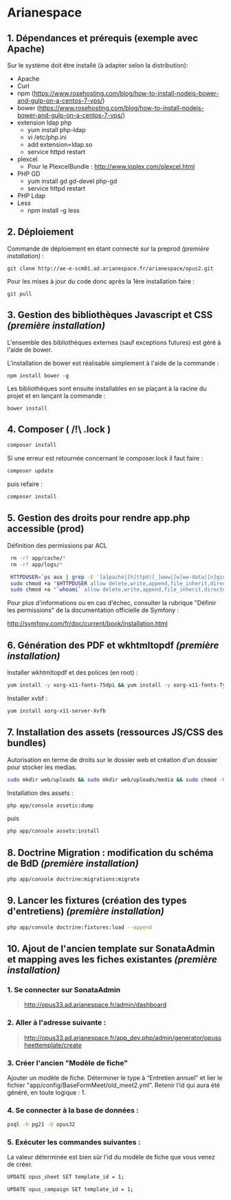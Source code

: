 # Arianespace



## 1. Dépendances et prérequis (exemple avec Apache)

Sur le système doit être installé (à adapter selon la distribution):
* Apache
* Curl
* npm (https://www.rosehosting.com/blog/how-to-install-nodejs-bower-and-gulp-on-a-centos-7-vps/)
* bower (https://www.rosehosting.com/blog/how-to-install-nodejs-bower-and-gulp-on-a-centos-7-vps/)
* extension ldap php
    * yum install php-ldap
    * vi /etc/php.ini
    * add extension=ldap.so
    * service httpd restart
* plexcel
    * Pour le PlexcelBundle :  http://www.ioplex.com/plexcel.html
* PHP GD
    * yum install gd gd-devel php-gd
    * service httpd restart
* PHP Ldap
* Less
    * npm install -g less

## 2. Déploiement 

Commande de déploiement en étant connecté sur la preprod _(première installation)_ :

    git clone http://ae-e-scm01.ad.arianespace.fr/arianespace/opus2.git
    
Pour les mises à jour du code donc après la 1ère installation faire :

    git pull

## 3. Gestion des bibliothèques Javascript et CSS _(première installation)_

L'ensemble des bibliothèques externes (sauf exceptions futures) est géré à
l'aide de bower.

L'installation de bower est réalisable simplement à l'aide de la commande :

    npm install bower -g

Les bibliothèques sont ensuite installables en se plaçant à la racine du
projet et en lançant la commande :

    bower install
    
## 4. Composer ( /!\ .lock )

```sh
composer install
```

Si une erreur est retournée concernant le composer.lock il faut faire :

```sh
composer update
```

puis refaire :

```sh
composer install
```

## 5. Gestion des droits pour rendre app.php accessible (prod)

Définition des permissions par ACL

```sh
 rm -rf app/cache/*
 rm -rf app/logs/*

 HTTPDUSER=`ps aux | grep -E '[a]pache|[h]ttpd|[_]www|[w]ww-data|[n]ginx' | grep -v root | head -1 | cut -d\  -f1`
 sudo chmod +a "$HTTPDUSER allow delete,write,append,file_inherit,directory_inherit" app/cache app/logs
 sudo chmod +a "`whoami` allow delete,write,append,file_inherit,directory_inherit" app/cache app/logs
```

Pour plus d'informations ou en cas d'échec, consulter la rubrique "Définir les permissions" de la documentation officielle de Symfony :

http://symfony.com/fr/doc/current/book/installation.html

## 6. Génération des PDF et wkhtmltopdf _(première installation)_

Installer wkhtmltopdf et des polices (en root) :

```sh
yum install -y xorg-x11-fonts-75dpi && yum install -y xorg-x11-fonts-Type1 && wget http://downloads.sourceforge.net/project/wkhtmltopdf/0.12.2.1/wkhtmltox-0.12.2.1_linux-centos7-amd64.rpm && rpm -Uvh wkhtmltox-0.12.2.1_linux-centos7-amd64.rpm
```

Installer xvbf :

```sh
yum install xorg-x11-server-Xvfb
```

## 7. Installation des assets (ressources JS/CSS des bundles)

Autorisation en terme de droits sur le dossier web et création d'un dossier pour stocker les medias.

```sh
sudo mkdir web/uploads && sudo mkdir web/uploads/media && sudo chmod -R 777 web
```
Installation des assets : 
```sh
php app/console assetic:dump
```
puis

```sh
php app/console assets:install
```

## 8. Doctrine Migration : modification du schéma de BdD _(première installation)_

```sh
php app/console doctrine:migrations:migrate
```
## 9. Lancer les fixtures (création des types d'entretiens) _(première installation)_

```sh
php app/console doctrine:fixtures:load --append
```
## 10. Ajout de l'ancien template sur SonataAdmin et mapping aves les fiches existantes  _(première installation)_

### 1. Se connecter sur SonataAdmin

 >http://opus33.ad.arianespace.fr/admin/dashboard

### 2. Aller à l'adresse suivante : 
   > http://opus33.ad.arianespace.fr/app_dev.php/admin/generator/opussheettemplate/create
   
### 3. Créer l'ancien "Modèle de fiche" 

Ajouter un modèle de fiche.
Déterminer le type à “Entretien annuel” et lier le fichier "app/config/BaseFormMeet/old_meet2.yml”. Retenir l’id qui aura été généré, en toute logique : 1.

### 4.  Se connecter à la base de données :
```sh
psql -h pg21 -U opus32
```
### 5. Exécuter les commandes suivantes :
La valeur déterminée est bien sûr l'id du modèle de fiche que vous venez de créer.
```sh
UPDATE opus_sheet SET template_id = 1;
```
```sh
UPDATE opus_campaign SET template_id = 1;
```